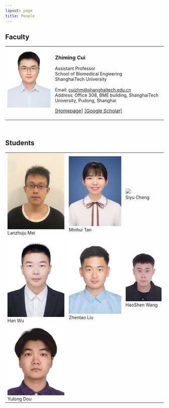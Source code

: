 ```yaml
---
layout: page
title: People
---
```



## Faculty
<html>
    <table class="people">
        <tr>
            <td valign="top" style="width: 30%;">
                <img src="/assets/img/people/ZhimingCui.jpg">
            </td>
            <td>
                <h3>Zhiming Cui</h3>
                <p>
                    Assistant Professor<br>
                    School of Biomedical Engieering<br>
                    ShanghaiTech University<br><br>
                    Email: <a href="mailto:cuizhm@shanghaitech.edu.cn">cuizhm@shanghaitech.edu.cn</a> <br>
                    Address: Office 308, BME building, ShanghaiTech University, Pudong, Shanghai
                </p>
                <p style="font-size: 15px;">
                    <a href="https://erdanc.github.io/">[Homepage]</a>
                    <a href="https://scholar.google.com/citations?user=35F6SXoAAAAJ&hl=en">[Google Scholar]</a>
                </p>
            </td>
        </tr>
    </table>
</html>

<br>

## Students
<html>
    <table class="people" id="students">
        <tr>
            <td>
                <img src="/assets/img/people/LanzhujuMei.png"><br>
                Lanzhuju Mei
            </td>
            <td>
                <img src="/assets/img/people/MinhuiTan.jpeg"><br>
                Minhui Tan
            </td>
            <td>
                <img src="/assets/img/people/SiyuCheng.jpeg"><br>
                Siyu Cheng
            </td>
        </tr>
        <tr>
            <td>
                <img src="/assets/img/people/HanWu.jpg"><br>
                Han Wu
            </td>
            <td>
                <img src="/assets/img/people/ZhentaoLiu.png"><br>
                Zhentao Liu
            </td>
            <td>
                <img src="/assets/img/people/HaoShenWang.jpeg"><br>
                HaoShen Wang
            </td>
        </tr>
        <tr>
            <td>
                <img src="/assets/img/people/YulongDou.jpeg"><br>
                Yulong Dou
            </td>
        </tr>
    </table>
</html>